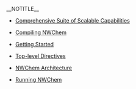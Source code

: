 \_\_NOTITLE\_\_

  - [Comprehensive Suite of Scalable
    Capabilities](Capabilities "wikilink")

<!-- end list -->

  - [Compiling NWChem](Compiling_NWChem "wikilink")

<!-- end list -->

  - [Getting Started](Getting_Started "wikilink")

<!-- end list -->

  - [Top-level Directives](Top-level "wikilink")

<!-- end list -->

  - [NWChem Architecture](NWChem-Architecture "wikilink")

<!-- end list -->

  - [Running NWChem](Running "wikilink")
